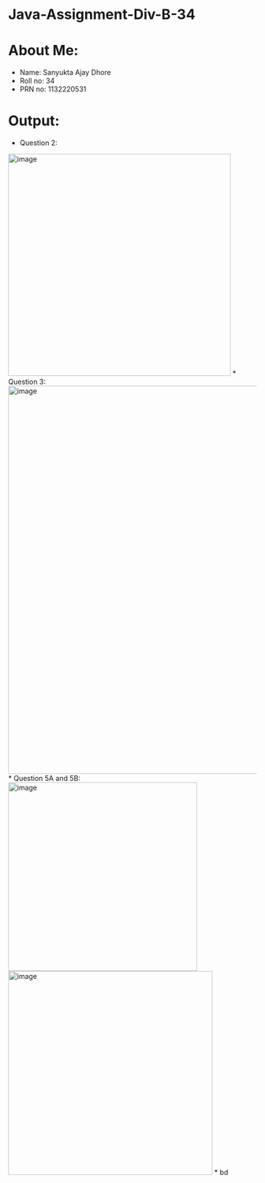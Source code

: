 # Java-Assignment-Div-B-34
# About Me: 
* Name: Sanyukta Ajay Dhore
* Roll no: 34
* PRN no: 1132220531
# Output:
* Question 2: 

<img width="451" alt="image" src="https://user-images.githubusercontent.com/55028883/203224362-c8a0981c-b56d-412b-b1cb-336023158ae5.png">
* Question 3:
<img width="788" alt="image" src="https://user-images.githubusercontent.com/55028883/203331516-ce95da7f-2bd1-40df-b46b-5bb437004709.png">
* Question 5A and 5B:
<img width="383" alt="image" src="https://user-images.githubusercontent.com/55028883/203331833-7ea7b34e-98da-49cd-abea-7f3d5017e665.png">
<img width="414" alt="image" src="https://user-images.githubusercontent.com/55028883/203332662-9fadd986-8d63-46c3-8275-f015ef27067b.png">
* bd
